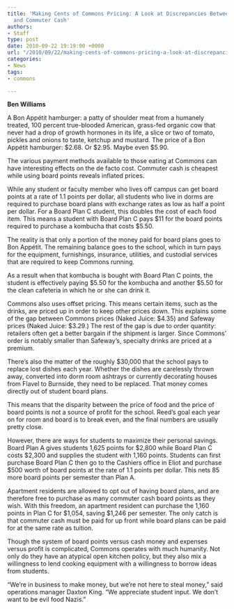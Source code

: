 ```yaml
---
title: 'Making Cents of Commons Pricing: A Look at Discrepancies Between Board Points
  and Commuter Cash'
authors:
- Staff
type: post
date: 2010-09-22 19:19:00 +0000
url: "/2010/09/22/making-cents-of-commons-pricing-a-look-at-discrepancies-between-board-points-and-commuter-cash/"
categories:
- News
tags:
- commons

---
```

**Ben Williams**

A Bon Appétit hamburger: a patty of shoulder meat from a humanely treated, 100 percent true-blooded American, grass-fed organic cow that never had a drop of growth hormones in its life, a slice or two of tomato, pickles and onions to taste, ketchup and mustard. The price of a Bon Appétit hamburger: $2.68. Or $2.95. Maybe even $5.90.

The various payment methods available to those eating at Commons can have interesting effects on the de facto cost. Commuter cash is cheapest while using board points reveals inflated prices.
  
While any student or faculty member who lives off campus can get board points at a rate of 1.1 points per dollar, all students who live in dorms are required to purchase board plans with exchange rates as low as half a point per dollar. For a Board Plan C student, this doubles the cost of each food item. This means a student with Board Plan C pays $11 for the board points required to purchase a kombucha that costs $5.50.

The reality is that only a portion of the money paid for board plans goes to Bon Appétit. The remaining balance goes to the school, which in turn pays for the equipment, furnishings, insurance, utilities, and custodial services that are required to keep Commons running.
  
As a result when that kombucha is bought with Board Plan C points, the student is effectively paying $5.50 for the kombucha and another $5.50 for the clean cafeteria in which he or she can drink it.

Commons also uses offset pricing. This means certain items, such as the drinks, are priced up in order to keep other prices down. This explains some of the gap between Commons prices (Naked Juice: $4.35) and Safeway prices (Naked Juice: $3.29.) The rest of the gap is due to order quantity: retailers often get a better bargain if the shipment is larger. Since Commons’ order is notably smaller than Safeway’s, specialty drinks are priced at a premium.

There’s also the matter of the roughly $30,000 that the school pays to replace lost dishes each year. Whether the dishes are carelessly thrown away, converted into dorm room ashtrays or currently decorating houses from Flavel to Burnside, they need to be replaced. That money comes directly out of student board plans.

This means that the disparity between the price of food and the price of board points is not a source of profit for the school. Reed’s goal each year on for room and board is to break even, and the final numbers are usually pretty close.

However, there are ways for students to maximize their personal savings. Board Plan A gives students 1,625 points for $2,800 while Board Plan C costs $2,300 and supplies the student with 1,160 points. Students can first purchase Board Plan C then go to the Cashiers office in Eliot and purchase $500 worth of board points at the rate of 1.1 points per dollar. This nets 85 more board points per semester than Plan A.

Apartment residents are allowed to opt out of having board plans, and are therefore free to purchase as many commuter cash board points as they wish. With this freedom, an apartment resident can purchase the 1,160 points in Plan C for $1,054, saving $1,246 per semester. The only catch is that commuter cash must be paid for up front while board plans can be paid for at the same rate as tuition.

Though the system of board points versus cash money and expenses versus profit is complicated, Commons operates with much humanity. Not only do they have an atypical open kitchen policy, but they also mix a willingness to lend cooking equipment with a willingness to borrow ideas from students.

“We’re in business to make money, but we’re not here to steal money,” said operations manager Daxton King. “We appreciate student input. We don’t want to be evil food Nazis.”